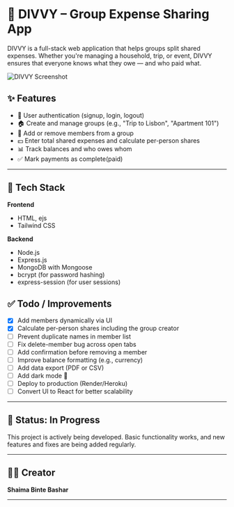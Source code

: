 # 💸 DIVVY – Group Expense Sharing App

DIVVY is a full-stack web application that helps groups split shared expenses. Whether you're managing a household, trip, or event, DIVVY ensures that everyone knows what they owe — and who paid what.

![DIVVY Screenshot](./public/assets/divvy-demo.png) <!-- Optional demo image -->


## ✨ Features

- 🔐 User authentication (signup, login, logout)
- 🏠 Create and manage groups (e.g., "Trip to Lisbon", "Apartment 101")
- 👥 Add or remove members from a group
- 💵 Enter total shared expenses and calculate per-person shares
- 📊 Track balances and who owes whom
- ✅ Mark payments as complete(paid)

---

## 🚀 Tech Stack

**Frontend**
- HTML, ejs
- Tailwind CSS

**Backend**
- Node.js
- Express.js
- MongoDB with Mongoose
- bcrypt (for password hashing)
- express-session (for user sessions)


## ✅ Todo / Improvements

- [x] Add members dynamically via UI  
- [x] Calculate per-person shares including the group creator  
- [ ] Prevent duplicate names in member list  
- [ ] Fix delete-member bug across open tabs  
- [ ] Add confirmation before removing a member  
- [ ] Improve balance formatting (e.g., currency)  
- [ ] Add data export (PDF or CSV)  
- [ ] Add dark mode 🌙  
- [ ] Deploy to production (Render/Heroku)  
- [ ] Convert UI to React for better scalability

---

## 🚧 Status: In Progress

This project is actively being developed. Basic functionality works, and new features and fixes are being added regularly.

---

## 👩‍💻 Creator

**Shaima Binte Bashar**  

---
